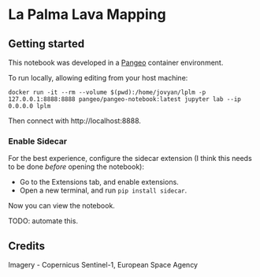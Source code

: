 # La Palma Lava Mapping

## Getting started

This notebook was developed in a [Pangeo](https://github.com/pangeo-data/pangeo-docker-images) container environment.

To run locally, allowing editing from your host machine:

```
docker run -it --rm --volume $(pwd):/home/jovyan/lplm -p 127.0.0.1:8888:8888 pangeo/pangeo-notebook:latest jupyter lab --ip 0.0.0.0 lplm
```

Then connect with http://localhost:8888.

### Enable Sidecar

For the best experience, configure the sidecar extension (I think this needs to be done *before* opening the notebook):  
  * Go to the Extensions tab, and enable extensions.  
  * Open a new terminal, and run `pip install sidecar`.  

Now you can view the notebook.

TODO: automate this.

## Credits

Imagery - Copernicus Sentinel-1, European Space Agency
